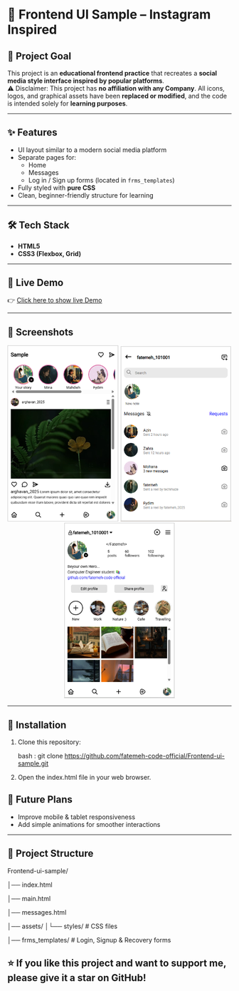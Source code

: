 # 📱 Frontend UI Sample – Instagram Inspired

## 🎯 Project Goal
This project is an **educational frontend practice** that recreates a **social media style interface inspired by popular platforms**.  
⚠️ Disclaimer: This project has **no affiliation with any Company**. All icons, logos, and graphical assets have been **replaced or modified**, and the code is intended solely for **learning purposes**.

---

## ✨ Features
- UI layout similar to a modern social media platform  
- Separate pages for:
  - Home
  - Messages
  - Log in / Sign up forms (located in `frms_templates`)  
- Fully styled with **pure CSS**  
- Clean, beginner-friendly structure for learning  

---

## 🛠️ Tech Stack
- **HTML5**  
- **CSS3 (Flexbox, Grid)**  

---

## 🚀 Live Demo
👉 [Click here to show live Demo](https://fatemeh-code-official.github.io/Insta-UI-sample/)

---

## 📸 Screenshots
<p align="center">
  <img src="Version 1/assets/screenshots/home.png" alt="Home Page" width="250"/>
  <img src="Version 1/assets/screenshots/messages.png" alt="Messages Page" width="250"/>
  <img src="Version 1/assets/screenshots/main.png" alt="Main Page" width="250"/>
</p>

---

## 🚀 Installation

1. Clone this repository:

   bash : git clone https://github.com/fatemeh-code-official/Frontend-ui-sample.git

 2. Open the index.html file in your web browser.
‍
## 🔮 Future Plans
- Improve mobile & tablet responsiveness  
- Add simple animations for smoother interactions   

---

## 📂 Project Structure
Frontend-ui-sample/

│── index.html

│── main.html

│── messages.html

│── assets/ │└── styles/ # CSS files

│── frms_templates/ # Login, Signup & Recovery forms

## ⭐ If you like this project and want to support me, please give it a star on GitHub!
